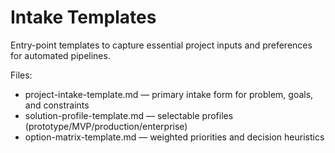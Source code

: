 # Intake Templates

Entry-point templates to capture essential project inputs and preferences for automated pipelines.

Files:
- project-intake-template.md — primary intake form for problem, goals, and constraints
- solution-profile-template.md — selectable profiles (prototype/MVP/production/enterprise)
- option-matrix-template.md — weighted priorities and decision heuristics

